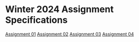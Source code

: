 # Winter 2024 Assignment Specifications

[Assignment 01](Assignmnet-01/README.md)
[Assignment 02](#)
[Assignment 03](#)
[Assignment 04](#)